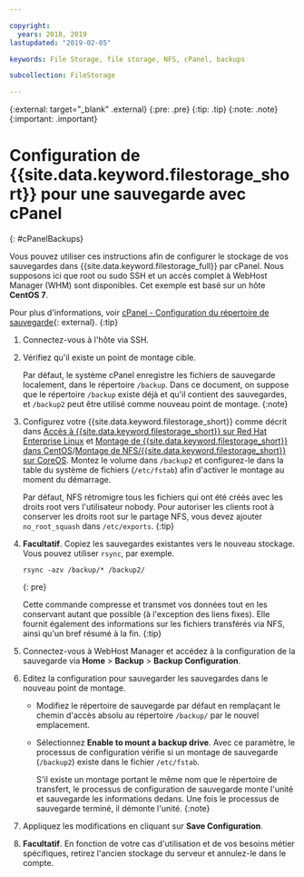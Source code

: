 ```yaml
---

copyright:
  years: 2018, 2019
lastupdated: "2019-02-05"

keywords: File Storage, file storage, NFS, cPanel, backups

subcollection: FileStorage

---
```

{:external: target="_blank" .external}
{:pre: .pre}
{:tip: .tip}
{:note: .note}
{:important: .important}

# Configuration de {{site.data.keyword.filestorage_short}} pour une sauvegarde avec cPanel
{: #cPanelBackups}

Vous pouvez utiliser ces instructions afin de configurer le stockage de vos sauvegardes dans {{site.data.keyword.filestorage_full}} par cPanel. Nous supposons ici que root ou sudo SSH et un accès complet à WebHost Manager (WHM) sont disponibles. Cet exemple est basé sur un hôte **CentOS 7**.

Pour plus d'informations, voir [cPanel - Configuration du répertoire de sauvegarde](https://docs.cpanel.net/display/68Docs/Backup+Configuration#BackupConfiguration-ConfigureBackupDirectory){: external}.
{:tip}

1. Connectez-vous à l'hôte via SSH.
2. Vérifiez qu'il existe un point de montage cible. <br />

   Par défaut, le système cPanel enregistre les fichiers de sauvegarde localement, dans le répertoire `/backup`. Dans ce document, on suppose que le répertoire `/backup` existe déjà et qu'il contient des sauvegardes, et `/backup2` peut être utilisé comme nouveau point de montage.
   {:note}

3. Configurez votre {{site.data.keyword.filestorage_short}} comme décrit dans [Accès à {{site.data.keyword.filestorage_short}} sur Red Hat Enterprise Linux](/docs/infrastructure/FileStorage?topic=FileStorage-mountingLinux) et [Montage de {{site.data.keyword.filestorage_short}} dans CentOS](/docs/infrastructure/FileStorage?topic=FileStorage-mountingCentOS)/[Montage de NFS/{{site.data.keyword.filestorage_short}} sur CoreOS](/docs/infrastructure/FileStorage?topic=FileStorage-mountingCoreOS). Montez le volume dans `/backup2` et configurez-le dans la table du système de fichiers (`/etc/fstab`) afin d'activer le montage au moment du démarrage. <br />

   Par défaut, NFS rétromigre tous les fichiers qui ont été créés avec les droits root vers l'utilisateur nobody. Pour autoriser les clients root à conserver les droits root sur le partage NFS, vous devez ajouter `no_root_squash` dans `/etc/exports`.
   {:tip}

4. **Facultatif**. Copiez les sauvegardes existantes vers le nouveau stockage. Vous pouvez utiliser `rsync`, par exemple.
   ```
   rsync -azv /backup/* /backup2/
   ```
   {: pre}

    Cette commande compresse et transmet vos données tout en les conservant autant que possible (à l'exception des liens fixes). Elle fournit également des informations sur les fichiers transférés via NFS, ainsi qu'un bref résumé à la fin.
    {:tip}

5. Connectez-vous à WebHost Manager et accédez à la configuration de la sauvegarde via **Home** > **Backup** > **Backup Configuration**.

6. Editez la configuration pour sauvegarder les sauvegardes dans le nouveau point de montage.
    - Modifiez le répertoire de sauvegarde par défaut en remplaçant le chemin d'accès absolu au répertoire `/backup/` par le nouvel emplacement.
    - Sélectionnez **Enable to mount a backup drive**. Avec ce paramètre, le processus de configuration vérifie si un montage de sauvegarde (`/backup2`) existe dans le fichier `/etc/fstab`. <br />

      S'il existe un montage portant le même nom que le répertoire de transfert, le processus de configuration de sauvegarde monte l'unité et sauvegarde les informations dedans. Une fois le processus de sauvegarde terminé, il démonte l'unité.
      {:note}
7. Appliquez les modifications en cliquant sur **Save Configuration**.
8. **Facultatif**. En fonction de votre cas d'utilisation et de vos besoins métier spécifiques, retirez l'ancien stockage du serveur et annulez-le dans le compte.
